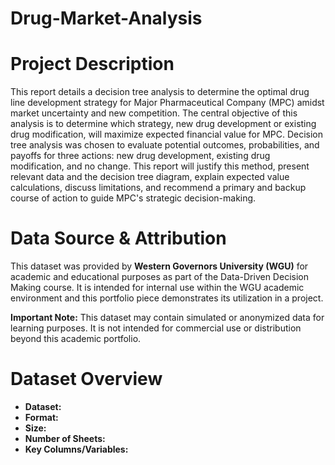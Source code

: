 # Drug-Market-Analysis

# Project Description

This report details a decision tree analysis to determine the optimal drug line development strategy for Major Pharmaceutical Company (MPC) amidst market uncertainty and new competition. The central objective of this analysis is to determine which strategy, new drug development or existing drug modification, will maximize expected financial value for MPC. Decision tree analysis was chosen to evaluate potential outcomes, probabilities, and payoffs for three actions: new drug development, existing drug modification, and no change. This report will justify this method, present relevant data and the decision tree diagram, explain expected value calculations, discuss limitations, and recommend a primary and backup course of action to guide MPC's strategic decision-making.


# Data Source & Attribution

This dataset was provided by **Western Governors University (WGU)** for academic and educational purposes as part of the Data-Driven Decision Making course. It is intended for internal use within the WGU academic environment and this portfolio piece demonstrates its utilization in a project.

**Important Note:** This dataset may contain simulated or anonymized data for learning purposes. It is not intended for commercial use or distribution beyond this academic portfolio.


# Dataset Overview

* **Dataset:** 
* **Format:** 
* **Size:** 
* **Number of Sheets:** 
* **Key Columns/Variables:** 


